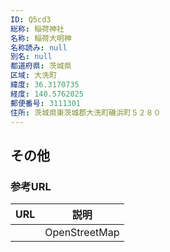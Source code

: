 ```yaml
---
ID: Q5cd3
総称: 稲荷神社
名称: 稲荷大明神
名称読み: null
別名: null
都道府県: 茨城県
区域: 大洗町
緯度: 36.3170735
経度: 140.5762025
郵便番号: 3111301
住所: 茨城県東茨城郡大洗町磯浜町５２８０
---
```


## その他

### 参考URL

| URL | 説明          |
| --- | ------------- |
|     | OpenStreetMap |
